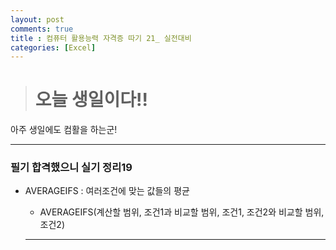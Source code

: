 ```yaml
---
layout: post
comments: true
title : 컴퓨터 활용능력 자격증 따기 21_ 실전대비
categories: [Excel]
---
```



> # 오늘 생일이다!!
  아주 생일에도 컴활을 하는군!


--------------------------------
### 필기 합격했으니 실기 정리19

* AVERAGEIFS : 여러조건에 맞는 값들의 평균
  - AVERAGEIFS(계산할 범위, 조건1과 비교할 범위, 조건1, 조건2와 비교할 범위, 조건2)


  ---------------------------------------------
